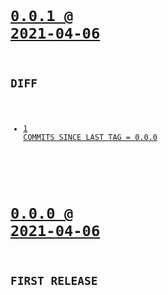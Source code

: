 <code>

# [0.0.1 @ 2021-04-06](https://github.com/cogsmith/test/releases/tag/0.0.1)
## DIFF
- [1 COMMITS SINCE LAST TAG = 0.0.0](https://github.com/cogsmith/test/compare/0.0.0...0.0.1)

</code>
<code>

# [0.0.0 @ 2021-04-06](https://github.com/cogsmith/test/releases/tag/0.0.0)
## FIRST RELEASE

</code>
